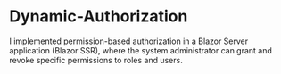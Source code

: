 # Dynamic-Authorization
I implemented permission-based authorization in a Blazor Server application (Blazor SSR), where the system administrator can grant and revoke specific permissions to roles and users. 
